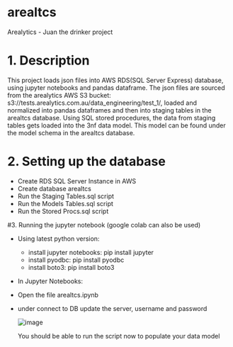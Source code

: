 # arealtcs
Arealytics - Juan the drinker project

# 1. Description
This project loads json files into AWS RDS(SQL Server Express) database, using jupyter notebooks and pandas dataframe.
The json files are sourced from the arealytics AWS S3 bucket: s3://tests.arealytics.com.au/data_engineering/test_1/,
loaded and normalized into pandas dataframes and then into staging tables in the arealtcs database. Using SQL stored procedures,
the data from staging tables gets loaded into the 3nf data model. This model can be found under the model schema in the arealtcs database.


# 2. Setting up the database
- Create RDS SQL Server Instance in AWS
- Create database arealtcs
- Run the Staging Tables.sql script
- Run the Models Tables.sql script
- Run the Stored Procs.sql script

#3. Running the jupyter notebook (google colab can also be used)
- Using latest python version:
    - install jupyter notebooks: pip install jupyter
    - install pyodbc: pip install pyodbc
    - install boto3: pip install boto3
- In Jupyter Notebooks:
- Open the file arealtcs.ipynb
- under connect to DB update the server, username and password

  ![image](https://github.com/gavinv2211/arealtcs/assets/117391530/41542af2-20fc-4f9f-9245-fa0ba01ab15f)

  You should be able to run the script now to populate your data model

